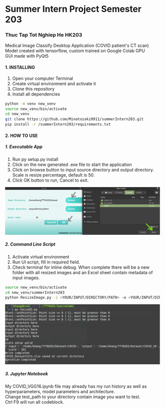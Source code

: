 # Summer Intern Project Semester 203
### Thuc Tap Tot Nghiep He HK203

Medical Image Classify Desktop Application (COVID patient's CT scan) </br>
Model created with tensorflow, custom trained on Google Colab GPU </br>
GUI made with PyQt5 </br>

#### 1. INSTALLING
1. Open your computer Terminal
2. Create virtual environment and activate it
3. Clone this repository
4. Install all dependencies
```bash
python -m venv new_venv
source new_venv/bin/activate
cd new_venv
git clone https://github.com/Minatozaki0911/summerIntern203.git 
pip install -r /summerIntern203/requirements.txt
```
#### 2. HOW TO USE
##### 1. Executable App
1. Run py setup.py install
2. Click on the new generated .exe file to start the application
3. Click on browse button to input source directory and output directory. Scale is resize percentage, default is 50. 
4. Click OK button to run, Cancel to exit. 

<img src="Image/resizeUI.png" title="Resize image UI display" width=1000></img>

##### 2. Command Line Script
1. Activate virtual environment 
2. Run UI script, fill in required field.
3. Check terminal for inline debug. When complete there will be a new folder with all resized images and an Excel sheet contain metadata of input images.

```bash
source new_venv/bin/activate
cd new_venv/summerIntern203
python ResizeImage.py -i <YOUR/INPUT/DIRECTORY/PATH> -o <YOUR/INPUT/DIRECTORY/PATH> 
```

<img src="Image/resizeUITerminal.png" title="Resize image terminal result"></img>

##### 3. Jupyter Notebook
My COVID_VGG16.ipynb file may already has my run history as well as hyperparameters, model parameters and architecture. <br>
Change test_path to your directory contain image you want to test. <br>
Ctrl F9 will run all codeblock. 
